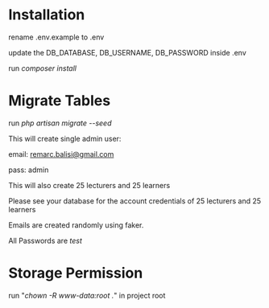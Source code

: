 # Installation

rename .env.example to .env

update the DB_DATABASE, DB_USERNAME, DB_PASSWORD inside .env

run *composer install*

# Migrate Tables

run *php artisan migrate --seed*

This will create single admin user:

email: remarc.balisi@gmail.com

pass: admin


This will also create 25 lecturers and 25 learners

Please see your database for the account credentials of 25 lecturers and 25 learners

Emails are created randomly using faker.

All Passwords are *test*

# Storage Permission
run "_chown -R www-data:root ._" in project root
